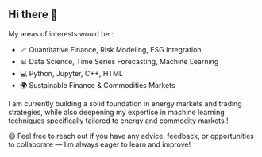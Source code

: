 ## Hi there 👋


My areas of interests would be :


- 📈 Quantitative Finance, Risk Modeling, ESG Integration  
- 📊 Data Science, Time Series Forecasting, Machine Learning
- 💻 Python, Jupyter, C++,  HTML 
- 🌍 Sustainable Finance & Commodities Markets

I am currently building a solid foundation in energy markets and trading strategies, while also deepening my expertise in machine learning techniques specifically tailored to energy and commodity markets !


😄 Feel free to reach out if you have any advice, feedback, or opportunities to collaborate — I’m always eager to learn and improve!

<!--
**ShadyDream222/ShadyDream222** is a ✨ _special_ ✨ repository because its `README.md` (this file) appears on your GitHub profile.

Here are some ideas to get you started:


- 🔭 I’m currently working on ...
- 🌱 I’m currently learning ...
- 👯 I’m looking to collaborate on ...
- 🤔 I’m looking for help with ...
- 💬 Ask me about ...
- 📫 How to reach me: ...
- 😄 Pronouns: ...
- ⚡ Fun fact: ...
-->
